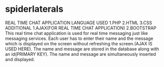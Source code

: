 # spiderlaterals
REAL TIME CHAT APPLICATION
LANGUAGE USED
1.PHP
2.HTML
3.CSS
ADDITIONAL 
1.AJAX(FOR REAL TIME CHAT APPLICATION)
2.BOOTSTRAP
This real time chat application is used for real time messaging just like messaging services.
Each user has to enter their name and the message which is displayed on the screen without refreshing the screen.(AJAX IS USED HERE).
The name and message are stored in the database along with an id(PRIMARY KEY).
The name and message are simultaneously inserted and displayed.
